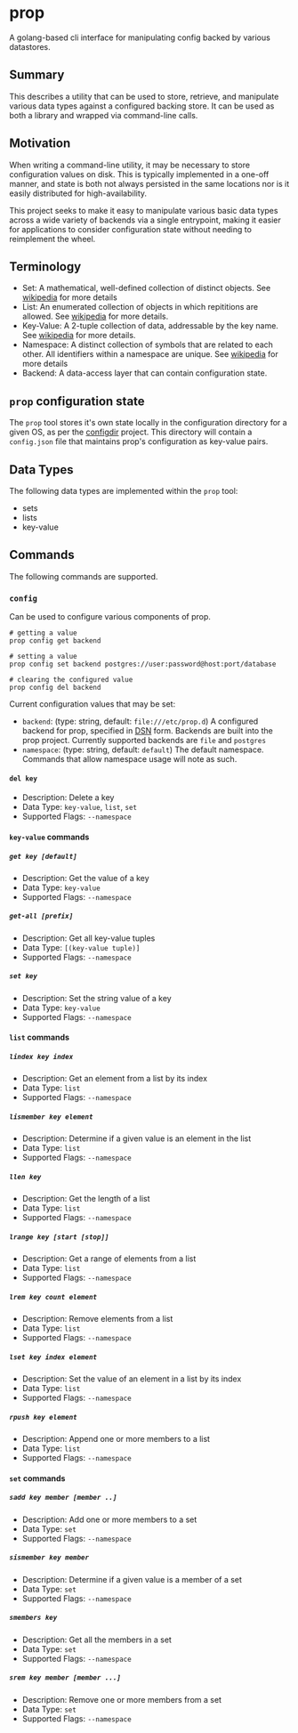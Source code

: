 # prop

A golang-based cli interface for manipulating config backed by various datastores.

## Summary

This describes a utility that can be used to store, retrieve, and manipulate various data types against a configured backing store. It can be used as both a library and wrapped via command-line calls.

## Motivation

When writing a command-line utility, it may be necessary to store configuration values on disk. This is typically implemented in a one-off manner, and state is both not always persisted in the same locations nor is it easily distributed for high-availability.

This project seeks to make it easy to manipulate various basic data types across a wide variety of backends via a single entrypoint, making it easier for applications to consider configuration state without needing to reimplement the wheel.

## Terminology

- Set: A mathematical, well-defined collection of distinct objects. See [wikipedia](https://en.wikipedia.org/wiki/Set_(mathematics)) for more details
- List: An enumerated collection of objects in which repititions are allowed. See [wikipedia](https://en.wikipedia.org/wiki/Sequence) for more details.
- Key-Value: A 2-tuple collection of data, addressable by the key name. See [wikipedia](https://en.wikipedia.org/wiki/Attribute–value_pair) for more details.
- Namespace: A distinct collection of symbols that are related to each other. All identifiers within a namespace are unique. See [wikipedia](https://en.wikipedia.org/wiki/Namespace) for more details
- Backend: A data-access layer that can contain configuration state.

## `prop` configuration state

The `prop` tool stores it's own state locally in the configuration directory for a given OS, as per the [configdir](https://github.com/shibukawa/configdir) project. This directory will contain a `config.json` file that maintains prop's configuration as key-value pairs.

## Data Types

The following data types are implemented within the `prop` tool:

- sets
- lists
- key-value

## Commands

The following commands are supported.

### `config`

Can be used to configure various components of prop.

```shell
# getting a value
prop config get backend

# setting a value
prop config set backend postgres://user:password@host:port/database

# clearing the configured value
prop config del backend
```

Current configuration values that may be set:

- `backend`: (type: string, default: `file:///etc/prop.d`) A configured backend for prop, specified in [DSN](https://en.wikipedia.org/wiki/Data_source_name) form. Backends are built into the prop project. Currently supported backends are `file` and `postgres`
- `namespace`: (type: string, default: `default`) The default namespace. Commands that allow namespace usage will note as such.

#### `del key`

- Description: Delete a key
- Data Type: `key-value`, `list`, `set`
- Supported Flags: `--namespace`

#### `key-value` commands

##### `get key [default]`

- Description: Get the value of a key
- Data Type: `key-value`
- Supported Flags: `--namespace`

##### `get-all [prefix]`

- Description: Get all key-value tuples
- Data Type: `[(key-value tuple)]`
- Supported Flags: `--namespace`

##### `set key`

- Description: Set the string value of a key
- Data Type: `key-value`
- Supported Flags: `--namespace`

#### `list` commands

##### `lindex key index`

- Description: Get an element from a list by its index
- Data Type: `list`
- Supported Flags: `--namespace`

##### `lismember key element`

- Description: Determine if a given value is an element in the list
- Data Type: `list`
- Supported Flags: `--namespace`

##### `llen key`

- Description: Get the length of a list
- Data Type: `list`
- Supported Flags: `--namespace`

##### `lrange key [start [stop]]`

- Description: Get a range of elements from a list
- Data Type: `list`
- Supported Flags: `--namespace`

##### `lrem key count element`

- Description: Remove elements from a list
- Data Type: `list`
- Supported Flags: `--namespace`

##### `lset key index element`

- Description: Set the value of an element in a list by its index
- Data Type: `list`
- Supported Flags: `--namespace`

##### `rpush key element`

- Description: Append one or more members to a list
- Data Type: `list`
- Supported Flags: `--namespace`

#### `set` commands

##### `sadd key member [member ..]`

- Description: Add one or more members to a set
- Data Type: `set`
- Supported Flags: `--namespace`

##### `sismember key member`

- Description: Determine if a given value is a member of a set
- Data Type: `set`
- Supported Flags: `--namespace`

##### `smembers key`

- Description: Get all the members in a set
- Data Type: `set`
- Supported Flags: `--namespace`

##### `srem key member [member ...]`

- Description: Remove one or more members from a set
- Data Type: `set`
- Supported Flags: `--namespace`
